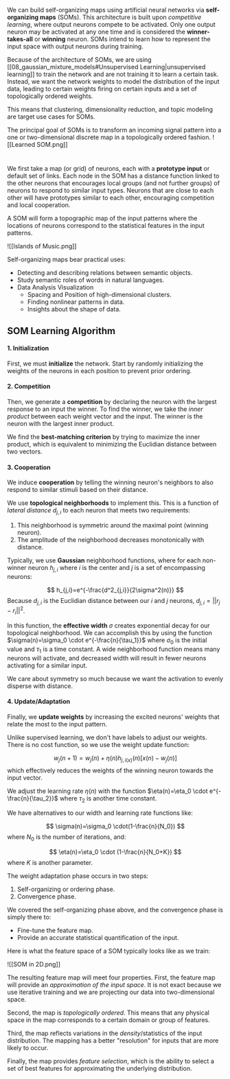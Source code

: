We can build self-organizing maps using artificial neural networks via **self-organizing maps** (SOMs). This architecture is built upon *competitive learning*, where output neurons compete to be activated. Only one output neuron may be activated at any one time and is considered the **winner-takes-all** or **winning** neuron. SOMs intend to learn how to represent the input space with output neurons during training. 

Because of the architecture of SOMs, we are using [[08_gaussian_mixture_models#Unsupervised Learning|unsupervised learning]] to train the network and are not training it to learn a certain task. Instead, we want the network weights to model the distribution of the input data, leading to certain weights firing on certain inputs and a set of topologically ordered weights. 

This means that clustering, dimensionality reduction, and topic modeling are target use cases for SOMs. 

The principal goal of SOMs is to transform an incoming signal pattern into a one or two-dimensional discrete map in a topologically ordered fashion. ![[Learned SOM.png]]

# 
We first take a map (or grid) of neurons, each with a **prototype input** or default set of links. Each node in the SOM has a distance function linked to the other neurons that encourages local groups (and not further groups) of neurons to respond to similar input types. Neurons that are close to each other will have prototypes similar to each other, encouraging competition and local cooperation. 

A SOM will form a topographic map of the input patterns where the locations of neurons correspond to the statistical features in the input patterns. 

![[Islands of Music.png]]

Self-organizing maps bear practical uses:
- Detecting and describing relations between semantic objects. 
- Study semantic roles of words in natural languages. 
- Data Analysis Visualization
	- Spacing and Position of high-dimensional clusters.
	- Finding nonlinear patterns in data. 
	- Insights about the shape of data. 

## SOM Learning Algorithm

#### 1. Initialization

First, we must **initialize** the network. Start by randomly initializing the weights of the neurons in each position to prevent prior ordering. 

#### 2. Competition

Then, we generate a **competition** by declaring the neuron with the largest response to an input the winner. To find the winner, we take the *inner product* between each weight vector and the input. The winner is the neuron with the largest inner product. 

We find the **best-matching criterion** by trying to maximize the inner product, which is equivalent to minimizing the Euclidian distance between two vectors. 

#### 3. Cooperation

We induce **cooperation** by telling the winning neuron's neighbors to also respond to similar stimuli based on their distance. 

We use **topological neighborhoods** to implement this. This is a function of *lateral distance* $d_{j,i}$ to each neuron that meets two requirements:

1. This neighborhood is symmetric around the maximal point (winning neuron). 
2. The amplitude of the neighborhood decreases monotonically with distance. 

Typically, we use **Gaussian** neighborhood functions, where for each non-winner neuron $h_{j,i}$ where $i$ is the center and $j$ is a set of encompassing neurons:

$$
h_{j,i}=e^{-\frac{d^2_{j,i}}{2\sigma^2(n)}}
$$
Because $d_{j,i}$ is the Euclidian distance between our $i$ and $j$ neurons, $d_{j,i}=||r_j-r_i||^2$. 

In this function, the **effective width** $\sigma$ creates exponential decay for our topological neighborhood. We can accomplish this by using the function $\sigma(n)=\sigma_0 \cdot e^{-\frac{n}{\tau_1}}$ where $\sigma_0$ is the initial value and $\tau_1$ is a time constant. A wide neighborhood function means many neurons will activate, and decreased width will result in fewer neurons activating for a similar input. 

We care about symmetry so much because we want the activation to evenly disperse with distance. 

#### 4. Update/Adaptation

Finally, we **update weights** by increasing the excited neurons' weights that relate the most to the input pattern. 

Unlike supervised learning, we don't have labels to adjust our weights. There is no cost function, so we use the weight update function:

$$
w_j(n+1)=w_j(n)+\eta(n)h_{j,i(x)}(n)[x(n)-w_j(n)]
$$
which effectively reduces the weights of the winning neuron towards the input vector. 

We adjust the learning rate $\eta(n)$ with the function $\eta(n)=\eta_0 \cdot e^{-\frac{n}{\tau_2}}$ where $\tau_2$ is another time constant. 

We have alternatives to our width and learning rate functions like:

$$
\sigma(n)=\sigma_0 \cdot(1-\frac{n}{N_0})
$$
where $N_0$ is the number of iterations, and:

$$
\eta(n)=\eta_0 \cdot (1-\frac{n}{N_0+K})
$$
where $K$ is another parameter. 

The weight adaptation phase occurs in two steps:

1. Self-organizing or ordering phase.
2. Convergence phase. 

We covered the self-organizing phase above, and the convergence phase is simply there to:

- Fine-tune the feature map.
- Provide an accurate statistical quantification of the input.

Here is what the feature space of a SOM typically looks like as we train:

![[SOM in 2D.png]]

The resulting feature map will meet four properties. First, the feature map will provide an *approximation of the input space*. It is not exact because we use iterative training and we are projecting our data into two-dimensional space. 

Second, the map is *topologically ordered*. This means that any physical space in the map corresponds to a certain domain or group of features. 

Third, the map reflects variations in the *density*/statistics of the input distribution. The mapping has a better "resolution" for inputs that are more likely to occur. 

Finally, the map provides *feature selection*, which is the ability to select a set of best features for approximating the underlying distribution. 